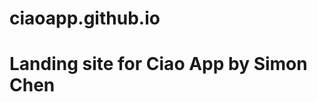 # ciaoapp.github.io
Landing site for Ciao App by Simon Chen
=======================================
